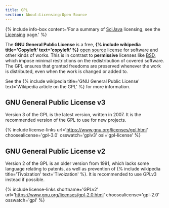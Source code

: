 ```yaml
---
title: GPL
section: About:Licensing:Open Source
---
```


{% include info-box content='For a summary of [SciJava](SciJava) licensing, see the [Licensing](/licensing) page.' %} 

The **GNU General Public License** is a free,
**{% include wikipedia title='Copyleft' text='copyleft' %}**
[open source](Open_source) license for software and other kinds of works. This
is in contrast to **permissive** licenses like [BSD](/licensing/bsd), which impose minimal
restrictions on the redistribution of covered software. The GPL ensures that
granted freedoms are preserved whenever the work is distributed, even when the
work is changed or added to.

See the
{% include wikipedia title='GNU General Public License' text='Wikipedia article on the GPL' %}
for more information.

## GNU General Public License v3

Version 3 of the GPL is the latest version, written in 2007. It is the
recommended version of the GPL to use for new projects.

{% include license-links url='https://www.gnu.org/licenses/gpl.html' choosealicense='gpl-3.0' osswatch='gplv3' osi='gpl-license' %} 

## GNU General Public License v2

Version 2 of the GPL is an older version from 1991, which lacks some language
relating to patents, as well as prevention of
{% include wikipedia title='Tivoization' text='Tivoization' %}.
It is recommended to use GPLv3 instead if possible.

{% include license-links shortname='GPLv2' url='https://www.gnu.org/licenses/gpl-2.0.html' choosealicense='gpl-2.0' osswatch='gpl' %}
